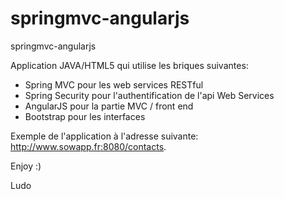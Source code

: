 springmvc-angularjs
===================

springmvc-angularjs

Application JAVA/HTML5 qui utilise les briques suivantes:

- Spring MVC pour les web services RESTful
- Spring Security pour l'authentification de l'api Web Services
- AngularJS pour la partie MVC / front end
- Bootstrap pour les interfaces

Exemple de l'application à l'adresse suivante: http://www.sowapp.fr:8080/contacts.

Enjoy :)

Ludo
